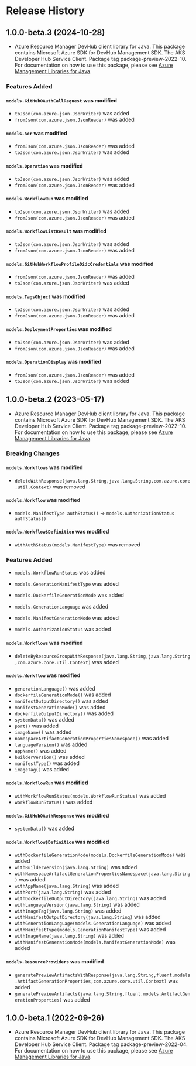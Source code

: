 # Release History

## 1.0.0-beta.3 (2024-10-28)

- Azure Resource Manager DevHub client library for Java. This package contains Microsoft Azure SDK for DevHub Management SDK. The AKS Developer Hub Service Client. Package tag package-preview-2022-10. For documentation on how to use this package, please see [Azure Management Libraries for Java](https://aka.ms/azsdk/java/mgmt).

### Features Added

#### `models.GitHubOAuthCallRequest` was modified

* `toJson(com.azure.json.JsonWriter)` was added
* `fromJson(com.azure.json.JsonReader)` was added

#### `models.Acr` was modified

* `fromJson(com.azure.json.JsonReader)` was added
* `toJson(com.azure.json.JsonWriter)` was added

#### `models.Operation` was modified

* `toJson(com.azure.json.JsonWriter)` was added
* `fromJson(com.azure.json.JsonReader)` was added

#### `models.WorkflowRun` was modified

* `toJson(com.azure.json.JsonWriter)` was added
* `fromJson(com.azure.json.JsonReader)` was added

#### `models.WorkflowListResult` was modified

* `toJson(com.azure.json.JsonWriter)` was added
* `fromJson(com.azure.json.JsonReader)` was added

#### `models.GitHubWorkflowProfileOidcCredentials` was modified

* `fromJson(com.azure.json.JsonReader)` was added
* `toJson(com.azure.json.JsonWriter)` was added

#### `models.TagsObject` was modified

* `toJson(com.azure.json.JsonWriter)` was added
* `fromJson(com.azure.json.JsonReader)` was added

#### `models.DeploymentProperties` was modified

* `toJson(com.azure.json.JsonWriter)` was added
* `fromJson(com.azure.json.JsonReader)` was added

#### `models.OperationDisplay` was modified

* `fromJson(com.azure.json.JsonReader)` was added
* `toJson(com.azure.json.JsonWriter)` was added

## 1.0.0-beta.2 (2023-05-17)

- Azure Resource Manager DevHub client library for Java. This package contains Microsoft Azure SDK for DevHub Management SDK. The AKS Developer Hub Service Client. Package tag package-preview-2022-10. For documentation on how to use this package, please see [Azure Management Libraries for Java](https://aka.ms/azsdk/java/mgmt).

### Breaking Changes

#### `models.Workflows` was modified

* `deleteWithResponse(java.lang.String,java.lang.String,com.azure.core.util.Context)` was removed

#### `models.Workflow` was modified

* `models.ManifestType authStatus()` -> `models.AuthorizationStatus authStatus()`

#### `models.Workflow$Definition` was modified

* `withAuthStatus(models.ManifestType)` was removed

### Features Added

* `models.WorkflowRunStatus` was added

* `models.GenerationManifestType` was added

* `models.DockerfileGenerationMode` was added

* `models.GenerationLanguage` was added

* `models.ManifestGenerationMode` was added

* `models.AuthorizationStatus` was added

#### `models.Workflows` was modified

* `deleteByResourceGroupWithResponse(java.lang.String,java.lang.String,com.azure.core.util.Context)` was added

#### `models.Workflow` was modified

* `generationLanguage()` was added
* `dockerfileGenerationMode()` was added
* `manifestOutputDirectory()` was added
* `manifestGenerationMode()` was added
* `dockerfileOutputDirectory()` was added
* `systemData()` was added
* `port()` was added
* `imageName()` was added
* `namespaceArtifactGenerationPropertiesNamespace()` was added
* `languageVersion()` was added
* `appName()` was added
* `builderVersion()` was added
* `manifestType()` was added
* `imageTag()` was added

#### `models.WorkflowRun` was modified

* `withWorkflowRunStatus(models.WorkflowRunStatus)` was added
* `workflowRunStatus()` was added

#### `models.GitHubOAuthResponse` was modified

* `systemData()` was added

#### `models.Workflow$Definition` was modified

* `withDockerfileGenerationMode(models.DockerfileGenerationMode)` was added
* `withBuilderVersion(java.lang.String)` was added
* `withNamespaceArtifactGenerationPropertiesNamespace(java.lang.String)` was added
* `withAppName(java.lang.String)` was added
* `withPort(java.lang.String)` was added
* `withDockerfileOutputDirectory(java.lang.String)` was added
* `withLanguageVersion(java.lang.String)` was added
* `withImageTag(java.lang.String)` was added
* `withManifestOutputDirectory(java.lang.String)` was added
* `withGenerationLanguage(models.GenerationLanguage)` was added
* `withManifestType(models.GenerationManifestType)` was added
* `withImageName(java.lang.String)` was added
* `withManifestGenerationMode(models.ManifestGenerationMode)` was added

#### `models.ResourceProviders` was modified

* `generatePreviewArtifactsWithResponse(java.lang.String,fluent.models.ArtifactGenerationProperties,com.azure.core.util.Context)` was added
* `generatePreviewArtifacts(java.lang.String,fluent.models.ArtifactGenerationProperties)` was added

## 1.0.0-beta.1 (2022-09-26)

- Azure Resource Manager DevHub client library for Java. This package contains Microsoft Azure SDK for DevHub Management SDK. The AKS Developer Hub Service Client. Package tag package-preview-2022-04. For documentation on how to use this package, please see [Azure Management Libraries for Java](https://aka.ms/azsdk/java/mgmt).
